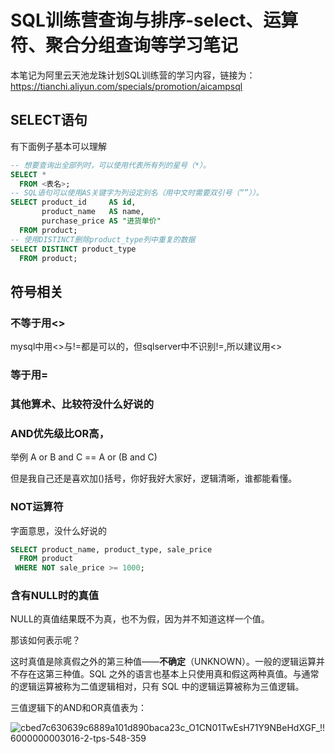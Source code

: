 # SQL训练营查询与排序-select、运算符、聚合分组查询等学习笔记
本笔记为阿里云天池龙珠计划SQL训练营的学习内容，链接为：https://tianchi.aliyun.com/specials/promotion/aicampsql
## SELECT语句
有下面例子基本可以理解
```sql
-- 想要查询出全部列时，可以使用代表所有列的星号（*）。
SELECT *
  FROM <表名>;
-- SQL语句可以使用AS关键字为列设定别名（用中文时需要双引号（“”））。
SELECT product_id     AS id,
       product_name   AS name,
       purchase_price AS "进货单价"
  FROM product;
-- 使用DISTINCT删除product_type列中重复的数据
SELECT DISTINCT product_type
  FROM product;
```

## 符号相关
### 不等于用<>

mysql中用<>与!=都是可以的，但sqlserver中不识别!=,所以建议用<>
### 等于用=
### 其他算术、比较符没什么好说的
### AND优先级比OR高，
举例 A or B and C == A or (B and C)

但是我自己还是喜欢加()括号，你好我好大家好，逻辑清晰，谁都能看懂。
### NOT运算符
字面意思，没什么好说的
```sql
SELECT product_name, product_type, sale_price
  FROM product
 WHERE NOT sale_price >= 1000;
```
### 含有NULL时的真值
NULL的真值结果既不为真，也不为假，因为并不知道这样一个值。

那该如何表示呢？

这时真值是除真假之外的第三种值——**不确定**（UNKNOWN）。一般的逻辑运算并不存在这第三种值。SQL 之外的语言也基本上只使用真和假这两种真值。与通常的逻辑运算被称为二值逻辑相对，只有 SQL 中的逻辑运算被称为三值逻辑。

三值逻辑下的AND和OR真值表为：

![cbed7c630639c6889a101d890baca23c_O1CN01TwEsH71Y9NBeHdXGF_!!6000000003016-2-tps-548-359](https://user-images.githubusercontent.com/55366350/127945869-e0bcd8de-566e-49dc-afc9-44c44b5b81b7.png)
